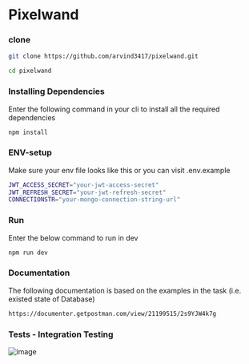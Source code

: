 # Pixelwand

### clone
```bash
git clone https://github.com/arvind3417/pixelwand.git
```
```bash
cd pixelwand
```


### Installing Dependencies
Enter the following command in your cli to install all the required dependencies

```bash
npm install
```




### ENV-setup
Make sure your env file looks like this or you can visit .env.example
```bash
JWT_ACCESS_SECRET="your-jwt-access-secret"
JWT_REFRESH_SECRET="your-jwt-refresh-secret"
CONNECTIONSTR="your-mongo-connection-string-url"
```

### Run
Enter the below command to run in dev
```bash
npm run dev
```

### Documentation
The following documentation is based on the examples in the task (i.e. existed state of Database)
```bash
https://documenter.getpostman.com/view/21199515/2s9YJW4k7g
```

### Tests - Integration Testing
![image](https://github.com/arvind3417/pixelwand/assets/91880276/58c28369-73e6-4f8c-a10e-2a7ab057426c)



